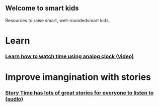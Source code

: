 ## Welcome to smart kids

Resources to raise smart, well-roundedsmart kids.


# Learn 
### [Learn how to watch time using analog clock (video)](https://www.youtube.com/watch?v=bZY8WNMRcQ8 )
# Improve imangination with stories
### [Story Time has lots of great stories for everyone to listen to (audio)](https://bedtime.fm/storytime)

